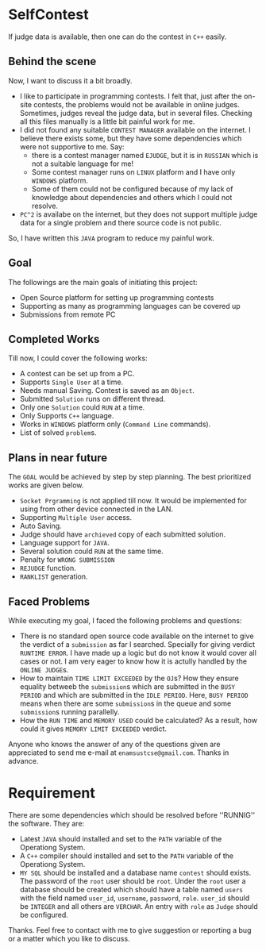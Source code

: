 # SelfContest
If judge data is available, then one can do the contest in ``C++`` easily.

## Behind the scene
Now, I want to discuss it a bit broadly. 
* I like to participate in programming contests. I felt that, just after the on-site contests, the problems would not 
be available in online judges. Sometimes, judges reveal the judge data, but in several files. 
Checking all this files manually is a little bit painful work for me. 
* I did not found any suitable ``CONTEST MANAGER`` available on the internet. I believe there exists some, but they
have some dependencies which were not supportive to me. Say: 
  * there is a contest manager named ``EJUDGE``, but it is in ``RUSSIAN`` which is not a suitable language for me!
  * Some contest manager runs on ``LINUX`` platform and I have only ``WINDOWS`` platform.
  * Some of them could not be configured because of my lack of knowledge about dependencies and others which I could not
  resolve.
*  ``PC^2`` is availabe on the internet, but they does not support multiple judge data for a single problem and there source
code is not public.

So, I have written this ``JAVA`` program to reduce my painful work.

## Goal
The followings are the main goals of initiating this project:
* Open Source platform for setting up programming contests
* Supporting as many as programming languages can be covered up
* Submissions from remote PC

## Completed Works
Till now, I could cover the following works:
* A contest can be set up from a PC. 
* Supports ``Single User`` at a time. 
* Needs manual Saving. Contest is saved as an ``Object``.
* Submitted ``Solution`` runs on different thread.
* Only one ``Solution`` could ``RUN`` at a time.
* Only Supports ``C++`` language.
* Works in ``WINDOWS`` platform only (``Command Line`` commands).
* List of solved ``problem``s.

## Plans in near future
The ``GOAL`` would be achieved by step by step planning. The best prioritized works are given below.
* ``Socket Prgramming`` is not applied till now. It would be implemented for using from other device connected in the LAN.
* Supporting ``Multiple User`` access.
* Auto Saving.
* Judge should have ``archieved`` copy of each submitted solution.
* Language support for ``JAVA``.
* Several solution could ``RUN`` at the same time.
* Penalty for ``WRONG SUBMISSION``
* ``REJUDGE`` function.
* ``RANKLIST`` generation.

## Faced Problems
While executing my goal, I faced the following problems and questions:
* There is no standard open source code available on the internet to give the verdict of a ``submission`` as far I searched. 
Specially for giving verdict ``RUNTIME ERROR``. I have made up a logic but do not know it would cover all cases or not. 
I am very eager to know how it is actully handled by the ``ONLINE JUDGE``s.
* How to maintain ``TIME LIMIT EXCEEDED`` by the ``OJ``s? How they ensure equality betweeb the ``submission``s which are 
submitted in the ``BUSY PERIOD`` and which are submitted in the ``IDLE PERIOD``. Here, ``BUSY PERIOD`` means when there are
some ``submission``s in the queue and some ``submission``s running parallelly.
* How the ``RUN TIME`` and ``MEMORY USED`` could be calculated? As a result, how could it gives ``MEMORY LIMIT EXCEEDED``
verdict.

Anyone who knows the answer of any of the questions given are appreciated to send me e-mail at ``enamsustcse@gmail.com``.
Thanks in advance.

# Requirement
There are some dependencies which should be resolved before ''RUNNIG'' the software. They are:
* Latest ``JAVA`` should installed and set to the ``PATH`` variable of the Operationg System.
* A ``C++`` compiler should installed and set to the ``PATH`` variable of the Operationg System.
* ``MY SQL`` should be installed and a database name ``contest`` should exists. The password of the ``root`` user should be
``root``. Under the ``root`` user a database should be created which should have a table named ``users`` with the field 
named ``user_id``, ``username``, ``password``, ``role``. ``user_id`` should be ``INTEGER`` and all others are ``VERCHAR``.
An entry with ``role`` as ``Judge`` should be configured.

Thanks. Feel free to contact with me to give suggestion or reporting a bug or a matter which you like to discuss.
